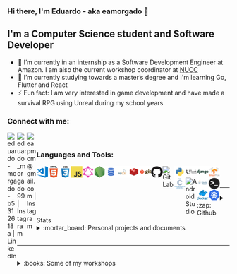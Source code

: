 ### Hi there, I'm Eduardo - aka eamorgado 👋

## I'm a Computer Science student and Software Developer

- 🔭 I’m currently in an internship as a Software Development Engineer at Amazon. I am also the current workshop coordinator at [NUCC][nucc]
- 🌱 I’m currently studying towards a master’s degree and I'm learning Go, Flutter and React
- ⚡ Fun fact: I am very interested in game development and have made a survival RPG using Unreal during my school years

### Connect with me:
[<img align=left alt="eduardo-morgado-b5312618a | LinkedIn" width="22px" src="https://cdn.jsdelivr.net/npm/simple-icons@v3/icons/linkedin.svg" />][linkedin]
[<img align=left alt="eduardo_morgado99 | Instagram" width="22px" src="https://cdn.jsdelivr.net/npm/simple-icons@v3/icons/instagram.svg" />][instagram]
[<img align=left alt="eapmcm@gmail.com | Instagram" width="22px" src="https://cdn.jsdelivr.net/npm/simple-icons@v3/icons/gmail.svg" />][mail]

<br />

### Languages and Tools:

<img align="left" alt="Visual Studio Code" width="26px" src="https://raw.githubusercontent.com/github/explore/80688e429a7d4ef2fca1e82350fe8e3517d3494d/topics/visual-studio-code/visual-studio-code.png" />
<img align="left" alt="HTML5" width="26px" src="https://raw.githubusercontent.com/github/explore/80688e429a7d4ef2fca1e82350fe8e3517d3494d/topics/html/html.png" />
<img align="left" alt="CSS3" width="26px" src="https://raw.githubusercontent.com/github/explore/80688e429a7d4ef2fca1e82350fe8e3517d3494d/topics/css/css.png" />
<img align="left" alt="JavaScript" width="26px" src="https://raw.githubusercontent.com/github/explore/80688e429a7d4ef2fca1e82350fe8e3517d3494d/topics/javascript/javascript.png" />
<img align="left" alt="GraphQL" width="26px" src="https://raw.githubusercontent.com/github/explore/80688e429a7d4ef2fca1e82350fe8e3517d3494d/topics/graphql/graphql.png" />
<img align="left" alt="Node.js" width="26px" src="https://raw.githubusercontent.com/github/explore/80688e429a7d4ef2fca1e82350fe8e3517d3494d/topics/nodejs/nodejs.png" />
<img align="left" alt="SQL" width="26px" src="https://raw.githubusercontent.com/github/explore/80688e429a7d4ef2fca1e82350fe8e3517d3494d/topics/sql/sql.png" />
<img align="left" alt="MySQL" width="26px" src="https://raw.githubusercontent.com/github/explore/80688e429a7d4ef2fca1e82350fe8e3517d3494d/topics/mysql/mysql.png" />
<img align="left" alt="Redis" width="26px" src="https://raw.githubusercontent.com/github/explore/80688e429a7d4ef2fca1e82350fe8e3517d3494d/topics/redis/redis.png" />


<img align="left" alt="Git" width="26px" src="https://raw.githubusercontent.com/github/explore/80688e429a7d4ef2fca1e82350fe8e3517d3494d/topics/git/git.png" />
<img align="left" alt="GitHub" width="26px" src="https://raw.githubusercontent.com/github/explore/78df643247d429f6cc873026c0622819ad797942/topics/github/github.png" />
<img align="left" alt="GitLab" width="26px" src="https://cdn.jsdelivr.net/npm/simple-icons@v3/icons/gitlab.svg" />

<img align="left" alt="Python" width="26px" src="https://raw.githubusercontent.com/github/explore/80688e429a7d4ef2fca1e82350fe8e3517d3494d/topics/python/python.png" />
<img align="left" alt="Flask" width="26px" src="https://raw.githubusercontent.com/github/explore/80688e429a7d4ef2fca1e82350fe8e3517d3494d/topics/flask/flask.png" />
<img align="left" alt="Django" width="26px" src="https://raw.githubusercontent.com/github/explore/80688e429a7d4ef2fca1e82350fe8e3517d3494d/topics/django/django.png" />
<img align="left" alt="Tensorflow" width="26px" src="https://raw.githubusercontent.com/github/explore/80688e429a7d4ef2fca1e82350fe8e3517d3494d/topics/tensorflow/tensorflow.png" />
<img align="left" alt="C" width="26px" src="https://raw.githubusercontent.com/github/explore/80688e429a7d4ef2fca1e82350fe8e3517d3494d/topics/c/c.png" />
<img align="left" alt="Android Studio" width="26px" src="https://cdn.jsdelivr.net/npm/simple-icons@v3/icons/androidstudio.svg" />
<img align="left" alt="Java" width="26px" src="https://raw.githubusercontent.com/github/explore/80688e429a7d4ef2fca1e82350fe8e3517d3494d/topics/java/java.png" />

<img align="left" alt="Terminal" width="26px" src="https://raw.githubusercontent.com/github/explore/80688e429a7d4ef2fca1e82350fe8e3517d3494d/topics/terminal/terminal.png" />

<img align="left" alt="Docker" width="26px" src="https://raw.githubusercontent.com/github/explore/80688e429a7d4ef2fca1e82350fe8e3517d3494d/topics/docker/docker.png" />
<img align="left" alt="Kubernetes" width="26px" src="https://raw.githubusercontent.com/github/explore/80688e429a7d4ef2fca1e82350fe8e3517d3494d/topics/kubernetes/kubernetes.png" />  

<br />
<br />

---

<details>
  <summary>:zap: Github Stats</summary>
  <img align="center" alt="eamorgado's Github Stats" src="https://github-readme-stats.vercel.app/api?username=eamorgado&show_icons=true&hide_border=true&hide=stars" />
</details>
<!--
<details>
  <summary>:computer: Languages</summary>
   <img align="center" alt="Foodishoot" src="https://github-readme-stats.vercel.app/api/top-langs/?username=eamorgado" />
</details>
-->

<details>
  <summary>:mortar_board: Personal projects and documents</summary>
  <a href="https://github.com/eamorgado/FoodieShoot"><img align="left" alt="Foodishoot" src="https://github-readme-stats.vercel.app/api/pin/?username=eamorgado&repo=FoodieShoot" /></a>
  <a href="https://github.com/eamorgado/Documents"><img align="left" alt="Documents" src="https://github-readme-stats.vercel.app/api/pin/?username=eamorgado&repo=Documents" /></a>
  <a href="https://github.com/thejoblessducks/A-Neural-Network-That-Could"><img align="left" alt="Documents" src="https://github-readme-stats.vercel.app/api/pin/?username=thejoblessducks&repo=A-Neural-Network-That-Could" /></a>
</details>
<br />

---

<br />
<details>
  <summary>:books: Some of my workshops</summary>
  <a href="https://github.com/eamorgado/NUCC2019-2020-C-para-Iniciantes"><img align="left" alt="C for begginers" src="https://github-readme-stats.vercel.app/api/pin/?username=eamorgado&repo=NUCC2019-2020-C-para-Iniciantes" /></a>
  <a href="https://github.com/eamorgado/NUCC-2019-2020-Java"><img align="left" alt="Java" src="https://github-readme-stats.vercel.app/api/pin/?username=eamorgado&repo=NUCC-2019-2020-Java" /></a>
  <a href="https://github.com/eamorgado/NUCC-2020-2021-Web"><img align="left" alt="Web" src="https://github-readme-stats.vercel.app/api/pin/?username=eamorgado&repo=NUCC-2020-2021-Web" /></a>
  
  
  
  [<img align="left" alt="Java Workshop | Youtube" width="26px" src="https://cdn.jsdelivr.net/npm/simple-icons@v3/icons/youtube.svg" />][java-yt]
  
</details>

[website]: https://hapibot.com/
[nucc]: https://nucc.dcc.fc.up.pt/
[linkedin]: https://www.linkedin.com/in/eduardo-morgado-b5312618a/
[instagram]: https://www.instagram.com/eduardo_morgado99/
[mail]: eapmcm@gmail.com
[gitlab]: https://gitlab.com/eamorgado
[java-yt]: https://www.youtube.com/playlist?list=PLo7YgrUQVxvU3KfzIctBhIpaTMynSEOzf
